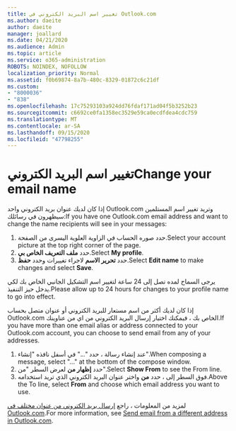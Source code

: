 ```yaml
---
title: تغيير اسم البريد الكتروني في Outlook.com
ms.author: daeite
author: daeite
manager: joallard
ms.date: 04/21/2020
ms.audience: Admin
ms.topic: article
ms.service: o365-administration
ROBOTS: NOINDEX, NOFOLLOW
localization_priority: Normal
ms.assetid: f0b69874-8a7b-480c-8329-01872c6c21df
ms.custom:
- "8000036"
- "838"
ms.openlocfilehash: 17c75293103a924dd76fdaf171ad04f5b3252b23
ms.sourcegitcommit: c6692ce0fa1358ec3529e59ca0ecdfdea4cdc759
ms.translationtype: MT
ms.contentlocale: ar-SA
ms.lasthandoff: 09/15/2020
ms.locfileid: "47798255"
---
```

# <a name="change-your-email-name"></a><span data-ttu-id="ecd54-102">تغيير اسم البريد الكتروني</span><span class="sxs-lookup"><span data-stu-id="ecd54-102">Change your email name</span></span>

<span data-ttu-id="ecd54-103">إذا كان لديك عنوان بريد الكتروني واحد Outlook.com وتريد تغيير اسم المستلمين سيظهرون في رسائلك:</span><span class="sxs-lookup"><span data-stu-id="ecd54-103">If you have one Outlook.com email address and want to change the name recipients will see in your messages:</span></span>
  
1. <span data-ttu-id="ecd54-104">حدد صوره الحساب في الزاوية العلوية اليسرى من الصفحة.</span><span class="sxs-lookup"><span data-stu-id="ecd54-104">Select your account picture at the top right corner of the page.</span></span>
2. <span data-ttu-id="ecd54-105">حدد **ملف التعريف الخاص بي**.</span><span class="sxs-lookup"><span data-stu-id="ecd54-105">Select **My profile**.</span></span>
3. <span data-ttu-id="ecd54-106">حدد **تحرير الاسم** لاجراء تغييرات وحدد **حفظ**.</span><span class="sxs-lookup"><span data-stu-id="ecd54-106">Select **Edit name** to make changes and select **Save**.</span></span>

<span data-ttu-id="ecd54-107">يرجى السماح لمده تصل إلى 24 ساعة لتغيير اسم التشكيل الجانبي الخاص بك لكي يدخل حيز التنفيذ.</span><span class="sxs-lookup"><span data-stu-id="ecd54-107">Please allow up to 24 hours for changes to your profile name to go into effect.</span></span>
  
<span data-ttu-id="ecd54-108">إذا كان لديك أكثر من اسم مستعار للبريد الكتروني أو عنوان متصل بحساب Outlook.com الخاص بك ، فيمكنك اختيار إرسال البريد الكتروني من اي من عناوينك.</span><span class="sxs-lookup"><span data-stu-id="ecd54-108">If you have more than one email alias or address connected to your Outlook.com account, you can choose to send email from any of your addresses.</span></span>
  
1. <span data-ttu-id="ecd54-109">عند إنشاء رسالة ، حدد "..." في أسفل نافذه "إنشاء".</span><span class="sxs-lookup"><span data-stu-id="ecd54-109">When composing a message, select "..." at the bottom of the compose window.</span></span>
1. <span data-ttu-id="ecd54-110">حدد **إظهار من** لعرض السطر "من".</span><span class="sxs-lookup"><span data-stu-id="ecd54-110">Select **Show From** to see the From line.</span></span>
1. <span data-ttu-id="ecd54-111">فوق السطر إلى ، حدد **من** واختر عنوان البريد الكتروني الذي تريد استخدامه.</span><span class="sxs-lookup"><span data-stu-id="ecd54-111">Above the To line, select **From** and choose which email address you want to use.</span></span>

<span data-ttu-id="ecd54-112">لمزيد من المعلومات ، راجع [إرسال بريد الكتروني من عنوان مختلف في Outlook.com](https://support.office.com/article/ccba89cb-141c-4a36-8c56-6d16a8556d2e?wt.mc_id=Office_Outlook_com_Alchemy).</span><span class="sxs-lookup"><span data-stu-id="ecd54-112">For more information, see [Send email from a different address in Outlook.com](https://support.office.com/article/ccba89cb-141c-4a36-8c56-6d16a8556d2e?wt.mc_id=Office_Outlook_com_Alchemy).</span></span>